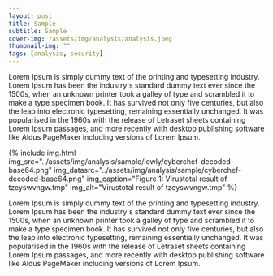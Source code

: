 ```yaml
---
layout: post
title: Sample
subtitle: Sample
cover-img: /assets/img/analysis/analysis.jpeg
thumbnail-img: ""
tags: [analysis, security]
---
```

Lorem Ipsum is simply dummy text of the printing and typesetting industry. Lorem Ipsum has been the industry's standard dummy text ever since the 1500s, when an unknown printer took a galley of type and scrambled it to make a type specimen book. It has survived not only five centuries, but also the leap into electronic typesetting, remaining essentially unchanged. It was popularised in the 1960s with the release of Letraset sheets containing Lorem Ipsum passages, and more recently with desktop publishing software like Aldus PageMaker including versions of Lorem Ipsum.

{% include img.html img_src="../assets/img/analysis/sample/lowly/cyberchef-decoded-base64.png" img_datasrc="../assets/img/analysis/sample/cyberchef-decoded-base64.png" img_caption="Figure 1: Virustotal result of tzeyswvngw.tmp" img_alt="Virustotal result of tzeyswvngw.tmp" %}

Lorem Ipsum is simply dummy text of the printing and typesetting industry. Lorem Ipsum has been the industry's standard dummy text ever since the 1500s, when an unknown printer took a galley of type and scrambled it to make a type specimen book. It has survived not only five centuries, but also the leap into electronic typesetting, remaining essentially unchanged. It was popularised in the 1960s with the release of Letraset sheets containing Lorem Ipsum passages, and more recently with desktop publishing software like Aldus PageMaker including versions of Lorem Ipsum.
